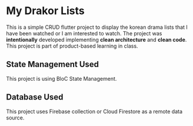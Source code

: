 # My Drakor Lists

This is a simple CRUD flutter project to display the korean drama lists that I have been watched or I am interested to watch.
The project was **intentionally** developed implementing **clean architecture** and **clean code**.
This project is part of product-based learning in class.

## State Management Used
This project is using BloC State Management.

## Database Used
This project uses Firebase collection or Cloud Firestore as a remote data source.
